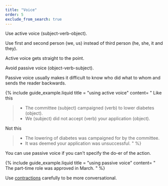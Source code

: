 ```yaml
---
title: "Voice"
order: 5
exclude_from_search: true
---
```


Use active voice (subject-verb-object).

Use first and second person (we, us) instead of third person (he, she, it and they).

Active voice gets straight to the point.

Avoid passive voice (object-verb-subject).

Passive voice usually makes it difficult to know who did what to whom and sends the reader backwards.

{% include guide_example.liquid
  title = "using active voice"
  content= "
Like this

> - The committee (subject) campaigned (verb) to lower diabetes (object).
> - We (subject) did not accept (verb) your application (object).

Not this

> - The lowering of diabetes was campaigned for by the committee.
> - It was deemed your application was unsuccessful.
"
%}

You can use passive voice if you can't specify the do-er of the action.

{% include guide_example.liquid
  title = "using passive voice"
  content= "
The part-time role was approved in March.
"
%}

Use [contractions](/punctuation-grammar/#contractions) carefully to be more conversational.
